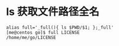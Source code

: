 ls 获取文件路径全名
====================
```
alias full='_full(){ ls $PWD/$1; };_full'
[me@centos go]$ full LICENSE
/home/me/go/LICENSE
```